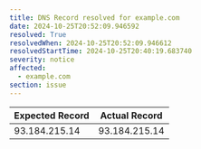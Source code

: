 ```yaml
---
title: DNS Record resolved for example.com
date: 2024-10-25T20:52:09.946592
resolved: True
resolvedWhen: 2024-10-25T20:52:09.946612
resolvedStartTime: 2024-10-25T20:40:19.683740
severity: notice
affected:
  - example.com
section: issue
---
```


| Expected Record  | Actual Record  |
|------------------|----------------|
| 93.184.215.14 | 93.184.215.14 |
